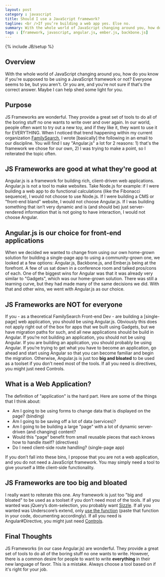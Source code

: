 ```yaml
---
layout: post
category : javascript
title: Should I use a JavaScript framework?
tagline: <br />If you’re building a web app yes. Else no.
summary: With the whole world of JavaScript changing around you, how do you know if you're supposed to be using a JavaScript framework or not? Everyone seems to be, but you aren't. Or you are, and you're not sure if that's the correct answer. Maybe I can help shed some light for you.
tags : [framework, javascript, angular.js, ember.js, backbone.js]
---
```

{% include JB/setup %}


## Overview
With the whole world of JavaScript changing around you, how do you know if you're supposed to be using a JavaScript framework or not? Everyone seems to be, but you aren't. Or you are, and you're not sure if that's the correct answer. Maybe I can help shed some light for you.


## Purpose

JS Frameworks are wonderful. They provide a great set of tools to do all of the
boring stuff no one wants to write over and over again. In our world, people often
want to try out a new toy, and if they like it, they want to use it for EVERYTHING.
When I noticed that trend happening within my current organization [FamilySearch](http://familysearch.org "FamilySearch.org"),
I wrote [basically] the following in an email to our discipline. You will find I
say "Angular.js" a lot for 2 reasons: 1) that's the framework we chose for our own,
2) I was trying to make a point, so I reiterated the topic often.

<!--more-->

## JS Frameworks are good at what they're good at

Angular.js is a framework for building rich, client-driven web applications.
Angular.js is not a tool to make websites. Take Node.js for example: if I
were building a web app to do functional calculations (like the Fibonacci
sequence), I would not choose to use Node.js. If I were building a CMS or
"front-end bland" website, I would not choose Angular.js. If I was building
something that isn’t very dynamic and is (and should be) just server-rendered
information that is not going to have interaction, I would not choose Angular.


## Angular.js is our choice for front-end applications

When we decided we wanted to change from using our own home-grown solution for
building a single-page app to using a community-grown one, we looked at a few
options: Angular.js, Backbone.js, and Ember.js being at the forefront. A few of
us sat down in a conference room and talked pros/cons of each. One of the biggest
wins for Angular was that it was already very similar to "Gadgets", which was our
home-grown solution. There was still a learning curve, but they had made many
of the same decisions we did. With that and other wins, we went with Angular.js
as our choice.


## JS Frameworks are NOT for everyone

If you - as a theoretical FamilySearch Front-end Dev - are building a [single-page] web
application, you should be using Angular.js. Obviously this does not apply
right out of the box for apps that we built using Gadgets, but we have
migration paths for such, and all new applications should be build in Angular.
If you’re not building an application, you should not be using Angular. If you
are building an application, you should probably be using Angular. If you’re
trying to get what you have to become an application, go ahead and start using
Angular so that you can become familiar and begin the migration. Otherwise,
Angular.js is just too **big and bloated** to be used as a toolset if you don’t
need most of the tools. If all you need is directives, you might just need Controls.


## What is a Web Application?

The definition of "application" is the hard part. Here are some of the things that I think about:

- Am I going to be using forms to change data that is displayed on the page? (binding)
- Am I going to be saving off a lot of data (services)?
- Am I going to be building a large "page" with a lot of dynamic server-driven (and changing) content?
- Would this "page" benefit from small reusable pieces that each knows how to handle itself? (directives)
- Do I need client-side route handling? (single-page app)

If you don’t fall into these bins, I propose that you are not a web application,
and you do not need a JavaScript framework. You may simply need a tool to give
yourself a little client-side functionality.


## JS Frameworks are too big and bloated

I really want to reiterate this one. Any framework is just too "big and bloated"
to be used as a toolset if you don’t need most of the tools. If all you wanted
was jQuery’s dom-selection, you probably want [Sizzle](http://sizzlejs.com/).
If all you wanted was Underscore’s extend, only [use the function](http://underscorejs.org/docs/underscore.html#section-84)
(paste that function in your code, documenting accordingly). If all you need is
Angular#Directive, you might just need [Controls](https://github.com/schlegelrock/Control.js).

## Final Thoughts

JS Frameworks (in our case Angular.js) are wonderful. They provide a great set of
tools to do all of the boring stuff no one wants to write. However, there is a common
desire for people to want to write **everything** in their new language of favor.
This is a mistake. Always choose a tool based on if it's right for your job.
